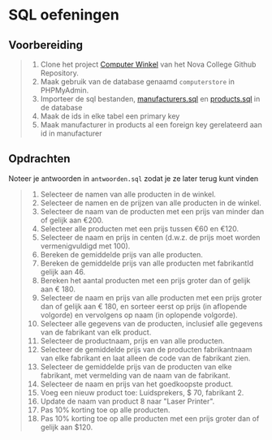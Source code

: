 # SQL oefeningen

## Voorbereiding

> 1. Clone het project [Computer Winkel](https://github.com/NOVA-college-Haarlem/computer-winkel) van het Nova College Github Repository.
> 2. Maak gebruik van de database genaamd `computerstore` in PHPMyAdmin.
> 3. Importeer de sql bestanden, [manufacturers.sql](sql/manufacturers.sql) en [products.sql](sql/products.sql) in de database
> 4. Maak de ids in elke tabel een primary key
> 5. Maak manufacturer in products al een foreign key gerelateerd aan id in manufacturer

## Opdrachten

Noteer je antwoorden in `antwoorden.sql` zodat je ze later terug kunt vinden
> 1.	Selecteer de namen van alle producten in de winkel.
> 2.	Selecteer de namen en de prijzen van alle producten in de winkel.
> 3.	Selecteer de naam van de producten met een prijs van minder dan of gelijk aan €200.
> 4.	Selecteer alle producten met een prijs tussen €60 en €120.
> 5.	Selecteer de naam en prijs in centen (d.w.z. de prijs moet worden vermenigvuldigd met 100).
> 6.	Bereken de gemiddelde prijs van alle producten.
> 7.	Bereken de gemiddelde prijs van alle producten met fabrikantId gelijk aan 46.
> 8.	Bereken het aantal producten met een prijs groter dan of gelijk aan € 180.
> 9.	Selecteer de naam en prijs van alle producten met een prijs groter dan of gelijk aan € 180, en sorteer eerst op prijs (in aflopende volgorde) en vervolgens op naam (in oplopende volgorde).
> 10.	Selecteer alle gegevens van de producten, inclusief alle gegevens van de fabrikant van elk product.
> 11.	Selecteer de productnaam, prijs en van alle producten.
> 12.	Selecteer de gemiddelde prijs van de producten fabrikantnaam van elke fabrikant en laat alleen de code van de fabrikant zien.
> 13.	Selecteer de gemiddelde prijs van de producten van elke fabrikant, met vermelding van de naam van de fabrikant.
> 14.	Selecteer de naam en prijs van het goedkoopste product.
> 15.	Voeg een nieuw product toe: Luidsprekers, $ 70, fabrikant 2.
> 16.	Update de naam van product 8 naar "Laser Printer".
> 17.	Pas 10% korting toe op alle producten.
> 18.	Pas 10% korting toe op alle producten met een prijs groter dan of gelijk aan $120.
